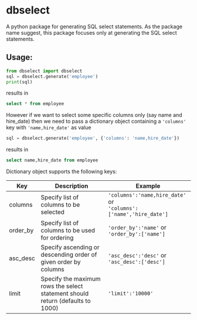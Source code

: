 # dbselect
A python package for generating SQL select statements. As the package name suggest, this package focuses only at generating the SQL select statements. 

## Usage:

```python
from dbselect import dbselect
sql = dbselect.generate('employee')
print(sql)
```
results in 

```sql
select * from employee
```

However if we want to select some specific columns only (say name and hire_date) then we need to pass a dictionary object containing a `'columns'` key with `'name,hire_date'` as value 

```python
sql = dbselect.generate('employee', {'columns': 'name,hire_date'})
```
results in 

```sql
select name,hire_date from employee
```

Dictionary object supports the following keys:

Key | Description | Example
----|-------------|---------
columns | Specify list of columns to be selected | `'columns':'name,hire_date'` or <br> `'columns':['name','hire_date']`
order_by | Specify list of columns to be used for ordering | `'order_by':'name'` or <br> `'order_by':['name']`
asc_desc | Specify ascending or descending order of given order by columns | `'asc_desc':'desc'` or <br> `'asc_desc':['desc']`
limit | Specify the maximum rows the select statement should return (defaults to 1000) | `'limit':'10000'`


